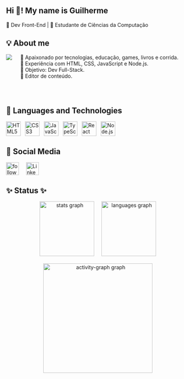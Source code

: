 <h2 align="left">Hi 👋! My name is Guilherme</h2>

<p align="left">🎯 Dev Front-End | 🎒 Estudante de Ciências da Computação</p>

<h2 align="left">💡 About me</h2>

<div style="display: flex; flex-wrap: wrap; align-items: flex-start; gap: 20px;">
  <img 
    align="left" 
    height="150" 
    src="https://media.licdn.com/dms/image/v2/D4D12AQEDqzq9LkGBBw/article-cover_image-shrink_720_1280/article-cover_image-shrink_720_1280/0/1663786260509?e=1746057600&v=beta&t=j2qfNu00-Mpy-6cB_NGN_bVffIJXUHaVtIWngc-2-1w" 
    style="max-width: 100%; height: auto; margin-bottom: 20px; flex-shrink: 0;"
  />
  <p align="left" style="flex: 1; max-width: 100%; text-align: left; margin-top: 0;"> 
    🔸 Apaixonado por tecnologias, educação, games, livros e corrida.<br> 
    🔸 Experiência com HTML, CSS, JavaScript e Node.js.<br> 
    🔸 Objetivo: Dev Full-Stack.<br> 
    🔸 Editor de conteúdo.
  </p>
</div>

<br><h2 align="left">🤖 Languages ​​and Technologies</h2>

<div align="left" style="display: flex; flex-wrap: wrap; justify-content: flex-start; gap: 12px;">
  <img src="https://cdn.jsdelivr.net/gh/devicons/devicon/icons/html5/html5-original.svg" height="40" alt="HTML5 logo" /> 
  <img src="https://cdn.jsdelivr.net/gh/devicons/devicon/icons/css3/css3-original.svg" height="40" alt="CSS3 logo" /> 
  <img src="https://cdn.jsdelivr.net/gh/devicons/devicon/icons/javascript/javascript-plain.svg" height="40" alt="JavaScript logo" /> 
  <img src="https://cdn.jsdelivr.net/gh/devicons/devicon/icons/typescript/typescript-original.svg" height="40" alt="TypeScript logo" /> 
  <img src="https://cdn.jsdelivr.net/gh/devicons/devicon/icons/react/react-original-wordmark.svg" height="40" alt="React logo" /> 
  <img src="https://cdn.jsdelivr.net/gh/devicons/devicon/icons/nodejs/nodejs-original.svg" height="40" alt="Node.js logo" />
</div>

<h2 align="left">📩 Social Media</h2>

<div style="display: flex; flex-wrap: wrap; align-items: center; gap: 20px;"> 
  <a href="https://www.linkedin.com/in/guilherme-de-andrade-bicudo-5637ab288/"> 
    <img src="https://custom-icon-badges.demolab.com/github/followers/GuilhermeBicudo?color=4CAF50&labelColor=388E3C&style=for-the-badge&logo=person-add&label=follow&logoColor=white" height="35" alt="followers" title="Follow me on GitHub" /> 
  </a> 
  <a href="https://www.linkedin.com/in/guilherme-de-andrade-bicudo-5637ab288/" target="_blank"> 
    <img src="https://img.shields.io/static/v1?message=LinkedIn&logo=linkedin&label=&color=0077B5&logoColor=white&labelColor=&style=for-the-badge" height="35" alt="LinkedIn logo" /> 
  </a> 
</div>

<h2 align="left">✨ Status ✨</h2>

<div align="center" style="display: flex; flex-wrap: wrap; justify-content: center; gap: 20px;">
  <img src="https://github-readme-stats.vercel.app/api?username=GuilhermeBicudo&hide_title=false&hide_rank=false&show_icons=true&include_all_commits=true&count_private=true&disable_animations=false&theme=cobalt&locale=en&hide_border=false&order=1" height="150" alt="stats graph" /> 
  <img src="https://github-readme-stats.vercel.app/api/top-langs?username=GuilhermeBicudo&locale=en&hide_title=false&layout=compact&card_width=320&langs_count=5&theme=cobalt&hide_border=false&order=2" height="150" alt="languages graph" /> 
  <img src="https://github-readme-activity-graph.vercel.app/graph?username=GuilhermeBicudo&radius=16&theme=cobalt&area=true&order=5" height="300" alt="activity-graph graph" /> 
</div>
